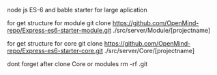 node js ES-6 and bable starter for large aplication


for get structure for module
git clone https://github.com/OpenMind-repo/Express-es6-starter-module.git  ./src/server/Module/[projectname]

for get structure for core
git clone https://github.com/OpenMind-repo/Express-es6-starter-core.git  ./src/server/Core/[projectname]


dont forget after clone Core or modules rm -rf .git